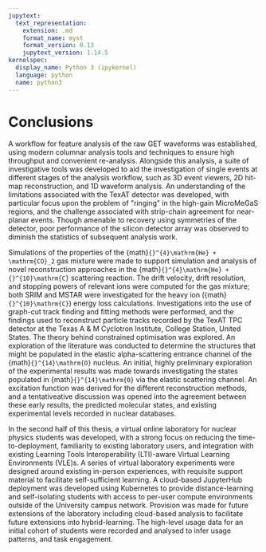 ```yaml
---
jupytext:
  text_representation:
    extension: .md
    format_name: myst
    format_version: 0.13
    jupytext_version: 1.14.5
kernelspec:
  display_name: Python 3 (ipykernel)
  language: python
  name: python3
---
```


# Conclusions
A workflow for feature analysis of the raw GET waveforms was established, using modern columnar analysis tools and techniques to ensure high throughput and convenient re-analysis. Alongside this analysis, a suite of investigative tools was developed to aid the investigation of single events at different stages of the analysis workflow, such as 3D event viewers, 2D hit-map reconstruction, and 1D waveform analysis. An understanding of the limitations associated with the TexAT detector was developed, with particular focus upon the problem of "ringing" in the high-gain MicroMeGaS regions, and the challenge associated with strip-chain agreement for near-planar events. Though amenable to recovery using symmetries of the detector, poor performance of the silicon detector array was observed to diminish the statistics of subsequent analysis work.

Simulations of the properties of the {math}`{}^{4}\mathrm{He} + \mathrm{CO}_2` gas mixture were made to support simulation and analysis of novel reconstruction approaches in the {math}`{}^{4}\mathrm{He} + {}^{10}\mathrm{C}` scattering reaction. The drift velocity, drift resolution, and stopping powers of relevant ions were computed for the gas mixture; both SRIM and MSTAR were investigated for the heavy ion ({math}`{}^{10}\mathrm{C}`) energy loss calculations. Investigations into the use of graph-cut track finding and fitting methods were performed, and the findings used to reconstruct particle tracks recorded by the TexAT TPC detector at the Texas A & M Cyclotron Institute, College Station, United States. The theory behind constrained optimisation was explored. An exploration of the literature was conducted to determine the structures that might be populated in the elastic alpha-scattering entrance channel of the {math}`{}^{14}\mathrm{O}` nucleus. An initial, highly preliminary exploration of the experimental results was made towards investigating the states populated in {math}`{}^{14}\mathrm{O}` via the elastic scattering channel. An excitation function was derived for the different reconstruction methods, and a tentativeative discussion was opened into the agreement between these early results, the predicted molecular states, and existing experimental levels recorded in nuclear databases.

In the second half of this thesis, a virtual online laboratory for nuclear physics students was developed, with a strong focus on reducing the time-to-deployment, familiarity to existing laboratory users, and integration with existing Learning Tools Interoperability (LTI)-aware Virtual Learning Environments (VLE)s. A series of virtual laboratory experiments were designed around existing in-person experiences, with requisite support material to facilitate self-sufficient learning. A cloud-based JupyterHub deployment was developed using Kubernetes to provide distance-learning and self-isolating students with access to per-user compute environments outside of the University campus network. Provision was made for future extensions of the laboratory including cloud-based analysis to facilitate future extensions into hybrid-learning. The high-level usage data for an initial cohort of students were recorded and analysed to infer usage patterns, and task engagement.
